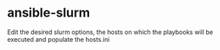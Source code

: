 # ansible-slurm
Edit the desired slurm options, the hosts on which the playbooks will be executed and populate the hosts.ini
